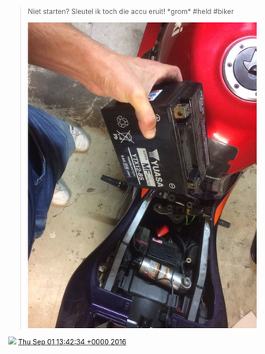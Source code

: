 > Niet starten? Sleutel ik toch die accu eruit\! \*grom\* \#held \#biker 
> 
> ![](../../media/771342487231299584-CrRb5YNWgAASLxM.jpg)

<img src="../../media/tweet.ico" width="12" /> [Thu Sep 01 13:42:34 +0000 2016](https://twitter.com/DromerDenker/status/771342487231299584)